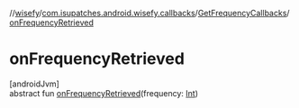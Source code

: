//[wisefy](../../../index.md)/[com.isupatches.android.wisefy.callbacks](../index.md)/[GetFrequencyCallbacks](index.md)/[onFrequencyRetrieved](on-frequency-retrieved.md)

# onFrequencyRetrieved

[androidJvm]\
abstract fun [onFrequencyRetrieved](on-frequency-retrieved.md)(frequency: [Int](https://kotlinlang.org/api/latest/jvm/stdlib/kotlin/-int/index.html))
